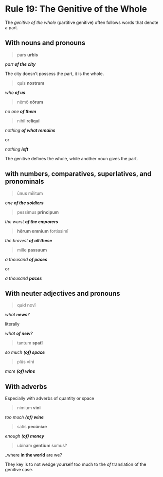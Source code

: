 # Rule 19: The Genitive of the Whole

The _genitive of the whole_ (partitive genitive) often follows words that denote a part.

## With nouns and pronouns

> pars **urbis**

_part **of the city**_

The city doesn't possess the part, it is the whole.  

> quis **nostrum**

_who **of us**_

> nēmō **eōrum**

_no one **of them**_

> nihil **reliquī**

_nothing **of what remains**_

or

_nothing **left**_

The genitive defines the whole, while another noun gives the part.

## with numbers, comparatives, superlatives, and pronominals

> ūnus mīlitum

_one **of the soldiers**_

> pessimus **prīncipum**

_the worst **of the emporers**_

> **hōrum omnium** fortissimī

_the bravest **of all these**_

> mille **passuum**

_a thousand **of paces**_

or 

_a thousand **paces**_

## With neuter adjectives and pronouns

> quid novī

_what **news**?_

literally

_what **of new**?_

> tantum **spatī**

_so much **(of) space**_

> plūs vīnī

_more **(of) wine**_

## With adverbs

Especially with adverbs of quantity or space

> nimium **vīnī**

_too much **(of) wine**_

> satis **pecūniae**

_enough **(of) money**_

> ubinam **gentium** sumus?

_where **in the world** are we?

They key is to not wedge yourself too much to the _of_ translation of the genitive case.